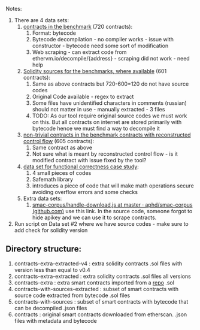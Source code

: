 Notes:

1. There are 4 data sets:
   1. [contracts in the benchmark](https://owncloud.tuwien.ac.at/index.php/s/qNq87OBHnyOuru2/download) (720 contracts):
      1. Format: bytecode
      2. Bytecode decompilation - no compiler works - issue with constructor - bytecode need some sort of modification
      3. Web scraping - can extract code from ethervm.io/decompile/{address} - scraping did not work - need help
   2. [Solidity sources for the benchmarks, where available](https://owncloud.tuwien.ac.at/index.php/s/0wH8mrcKNri9IBP/download) (601 contracts):
      1. Same as above contracts but 720-600=120 do not have source codes
      2. Original Code available - regex to extract
      3. Some files have unidentified characters in comments (russian) should not matter in use - manually extracted - 3 files 
      4. TODO: As our tool require original source codes we must work on this. But all contracts on internet are stored primarily with bytecode hence we must find a way to decompile it 
   3. [non-trivial contracts in the benchmark contracts with reconstructed control flow](https://owncloud.tuwien.ac.at/index.php/s/0bL5sT5siEqgSU8/download) (605 contracts):
      1. Same contract as above
      2. Not sure what is meant by reconstructed control flow - is it modified contract with issue fixed by the tool?
   4. [data set for functional correctness case study](https://owncloud.tuwien.ac.at/index.php/s/3IWrEbyXOCnlRFL/download):
      1. 4 small pieces of codes
      2. Safemath library
      3. introduces a piece of code that will make math operations secure avoiding overflow errors and some checks
   5. Extra data sets:
      1. [smac-corpus/handle-download.js at master · aphd/smac-corpus (github.com)](https://github.com/aphd/smac-corpus/blob/master/src/services/handle-download.js) use this link. In the source code, someone forgot to hide apikey and we can use it to scrape contracts.
2. Run script on Data set #2 where we have source codes - make sure to add check for solidity version



## Directory structure:
1. contracts-extra-extracted-v4 : extra solidity contracts .sol files with version less than equal to v0.4
2. contracts-extra-extracted    : extra solidity contracts .sol files all versions
3. contracts-extra              : extra smart contracts imported from a [repo](https://github.com/aphd/smac-corpus/blob/master/src/services/handle-download.js) .sol 
4. contracts-with-sources-extracted : subset of smart contracts with source code extracted from bytecode .sol files
5. contracts-with-sources           : subset of smart contracts with bytecode that can be decompiled .json files
6. contracts                        : original smart contracts downloaded from etherscan. .json files with metadata and bytecode
